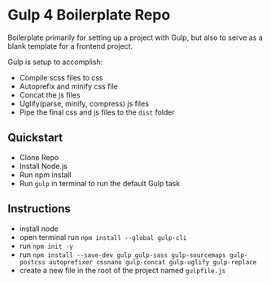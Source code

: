 # Gulp 4 Boilerplate Repo

Boilerplate primarily for setting up a project with Gulp, but also to serve as a blank template for a frontend project.

Gulp is setup to accomplish:

- Compile scss files to css
- Autoprefix and minify css file
- Concat the js files
- Uglify(parse, minify, compress) js files
- Pipe the final css and js files to the `dist` folder

## Quickstart

- Clone Repo
- Install Node.js
- Run npm install
- Run `gulp` in terminal to run the default Gulp task

## Instructions

- install node
- open terminal run `npm install --global gulp-cli`
- run `npm init -y`
- run `npm install --save-dev gulp gulp-sass gulp-sourcemaps gulp-postcss autoprefixer cssnano gulp-concat gulp-uglify gulp-replace`
- create a new file in the root of the project named `gulpfile.js`
